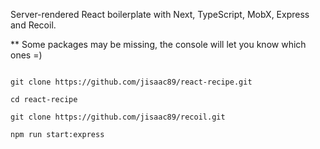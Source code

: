 Server-rendered React boilerplate with Next, TypeScript, MobX, Express and Recoil.

** Some packages may be missing, the console will let you know which ones =)

````

git clone https://github.com/jisaac89/react-recipe.git

cd react-recipe

git clone https://github.com/jisaac89/recoil.git

npm run start:express

````